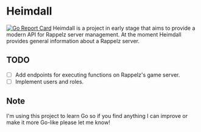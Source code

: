 # Heimdall

[![Go Report Card](https://goreportcard.com/badge/github.com/aodai/heimdall)](https://goreportcard.com/report/github.com/aodai/heimdall)
Heimdall is a project in early stage that aims to provide a modern API for Rappelz server management. At the moment Heimdall provides general information about a Rappelz server.

## TODO

- [ ] Add endpoints for executing functions on Rappelz's game server.  
- [ ] Implement users and roles.  

## Note

I'm using this project to learn Go so if you find anything I can improve or make it more Go-like please let me know!
